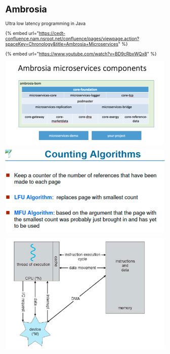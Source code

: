 # Ambrosia

Ultra low latency programming in Java 

{% embed url="https://cedt-confluence.nam.nsroot.net/confluence/pages/viewpage.action?spaceKey=Chronology&title=Ambrosia+Microservices" %}

{% embed url="https://www.youtube.com/watch?v=BD9cRbxWQx8" %}





![](../.gitbook/assets/image%20%2885%29.png)

![](../.gitbook/assets/image%20%28139%29.png)

![](../.gitbook/assets/image%20%28128%29.png)




